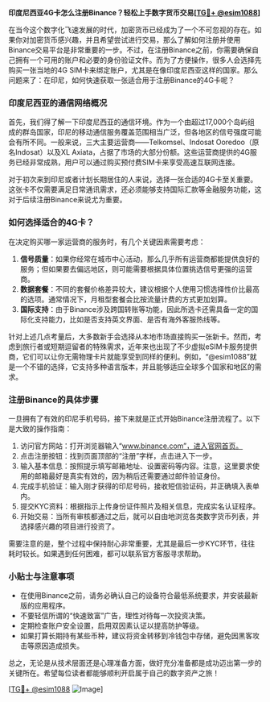 **印度尼西亚4G卡怎么注册Binance？轻松上手数字货币交易[[TG💪+ @esim1088](https://t.me/s/esim1088)]**

在当今这个数字化飞速发展的时代，加密货币已经成为了一个不可忽视的存在。如果你对加密货币感兴趣，并且希望尝试进行交易，那么了解如何注册并使用Binance交易平台是非常重要的一步。不过，在注册Binance之前，你需要确保自己拥有一个可用的账户和必要的身份验证文件。而为了方便操作，很多人会选择先购买一张当地的4G SIM卡来绑定账户，尤其是在像印度尼西亚这样的国家。那么问题来了：在印尼，如何快速获取一张适合用于注册Binance的4G卡呢？

### 印度尼西亚的通信网络概况

首先，我们得了解一下印度尼西亚的通信环境。作为一个由超过17,000个岛屿组成的群岛国家，印尼的移动通信服务覆盖范围相当广泛，但各地区的信号强度可能会有所不同。一般来说，三大主要运营商——Telkomsel、Indosat Ooredoo（原名Indosat）以及XL Axiata，占据了市场的大部分份额。这些运营商提供的4G服务已经非常成熟，用户可以通过购买预付费SIM卡来享受高速互联网连接。

对于初次来到印尼或者计划长期居住的人来说，选择一张合适的4G卡至关重要。这张卡不仅需要满足日常通讯需求，还必须能够支持国际汇款等金融服务功能，这对于后续注册Binance来说尤为重要。

### 如何选择适合的4G卡？

在决定购买哪一家运营商的服务时，有几个关键因素需要考虑：

1. **信号质量**：如果你经常在城市中心活动，那么几乎所有运营商都能提供良好的服务；但如果要去偏远地区，则可能需要根据具体位置挑选信号更强的运营商。
2. **数据套餐**：不同的套餐价格差异较大，建议根据个人使用习惯选择性价比最高的选项。通常情况下，月租型套餐会比按流量计费的方式更加划算。
3. **国际支持**：由于Binance涉及跨国转账等功能，因此所选卡还需具备一定的国际化支持能力，比如是否支持英文界面、是否有海外客服热线等。

针对上述几点考量后，大多数新手会选择从本地市场直接购买一张新卡。然而，考虑到旅行者或短期逗留者的特殊需求，近年来也出现了不少虚拟eSIM卡服务提供商，它们可以让你无需物理卡片就能享受到同样的便利。例如，“@esim1088”就是一个不错的选择，它支持多种语言版本，并且能够适应全球多个国家和地区的需求。

### 注册Binance的具体步骤

一旦拥有了有效的印尼手机号码，接下来就是正式开始Binance注册流程了。以下是大致的操作指南：

1. 访问官方网站：打开浏览器输入“www.binance.com”，进入官网首页。
2. 点击注册按钮：找到页面顶部的“注册”字样，点击进入下一步。
3. 输入基本信息：按照提示填写邮箱地址、设置密码等内容。注意，这里要求使用的邮箱最好是真实有效的，因为稍后还需要通过邮件验证身份。
4. 完成手机验证：输入刚才获得的印尼号码，接收短信验证码，并正确填入表单内。
5. 提交KYC资料：根据指示上传身份证件照片及相关信息，完成实名认证程序。
6. 开始交易：当所有审核都通过之后，就可以自由地浏览各类数字货币列表，并选择感兴趣的项目进行投资了。

需要注意的是，整个过程中保持耐心非常重要，尤其是最后一步KYC环节，往往耗时较长。如果遇到任何困难，都可以联系官方客服寻求帮助。

### 小贴士与注意事项

- 在使用Binance之前，请务必确认自己的设备符合最低系统要求，并安装最新版的应用程序。
- 不要轻信所谓的“快速致富”广告，理性对待每一次投资决策。
- 定期检查账户安全设置，启用双因素认证以提高防护等级。
- 如果打算长期持有某些币种，建议将资金转移到冷钱包中存储，避免因黑客攻击等原因造成损失。

总之，无论是从技术层面还是心理准备方面，做好充分准备都是成功迈出第一步的关键所在。希望每位读者都能够顺利开启属于自己的数字资产之旅！

[[TG💪+ @esim1088](https://t.me/s/esim1088) ![Image](https://i.postimg.cc/4NQfJmqS/Snipaste-2025-05-13-00-14-12.png)]